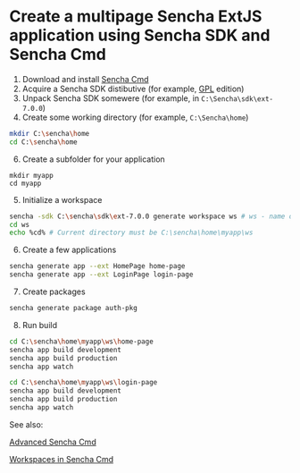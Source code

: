 ﻿# Create a multipage Sencha ExtJS application using Sencha SDK and Sencha Cmd

1. Download and install [Sencha Cmd](https://www.sencha.com/products/extjs/cmd-download/)
2. Acquire a Sencha SDK distibutive (for example, [GPL](http://cdn.sencha.com/ext/gpl/ext-7.0.0-gpl.zip) edition)
3. Unpack Sencha SDK somewere (for example, in `C:\Sencha\sdk\ext-7.0.0`)
4. Create some working directory (for example, `C:\Sencha\home`)

```bash
mkdir C:\sencha\home
cd C:\sencha\home
```

6. Create a subfolder for your application

```
mkdir myapp
cd myapp
```

5. Initialize a workspace
```bash
sencha -sdk C:\sencha\sdk\ext-7.0.0 generate workspace ws # ws - name of your workspace
cd ws 
echo %cd% # Current directory must be C:\sencha\home\myapp\ws
```

6. Create a few applications

```bash
sencha generate app --ext HomePage home-page
sencha generate app --ext LoginPage login-page
```

7. Create packages

```bash
sencha generate package auth-pkg
```

8. Run build
```bash
cd C:\sencha\home\myapp\ws\home-page
sencha app build development
sencha app build production
sencha app watch

cd C:\sencha\home\myapp\ws\login-page
sencha app build development
sencha app build production
sencha app watch

```

See also:

[Advanced Sencha Cmd](https://docs.sencha.com/cmd/guides/advanced_cmd/cmd_advanced.html)

[Workspaces in Sencha Cmd](https://docs.sencha.com/cmd/guides/workspaces.html)


